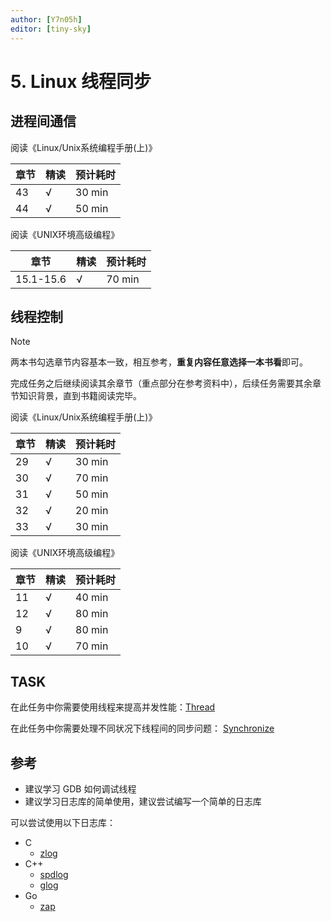 ```yaml
---
author: [Y7n05h]
editor: [tiny-sky]
---
```


# 5. Linux 线程同步

## 进程间通信

阅读《Linux/Unix系统编程手册(上)》

| 章节 | 精读 | 预计耗时 |
| ---- | ---- | -------- |
| 43   | √    | 30 min   |
| 44   | √    | 50 min   |

阅读《UNIX环境高级编程》

| 章节      | 精读 | 预计耗时 |
| --------- | ---- | -------- |
| 15.1-15.6 | √    | 70 min   |

## 线程控制

> [!NOTE]
>
> 两本书勾选章节内容基本一致，相互参考，**重复内容任意选择一本书看**即可。
>
> 完成任务之后继续阅读其余章节（重点部分在参考资料中），后续任务需要其余章节知识背景，直到书籍阅读完毕。

阅读《Linux/Unix系统编程手册(上)》

| 章节 | 精读 | 预计耗时 |
| ---- | ---- | -------- |
| 29   | √    | 30 min   |
| 30   | √    | 70 min   |
| 31   | √    | 50 min   |
| 32   | √    | 20 min   |
| 33   | √    | 30 min   |

阅读《UNIX环境高级编程》

| 章节 | 精读 | 预计耗时 |
| ---- | ---- | -------- |
| 11   | √    | 40 min   |
| 12   | √    | 80 min   |
| 9    | √    | 80 min   |
| 10   | √    | 70 min   |

## TASK

在此任务中你需要使用线程来提高并发性能：[Thread](../project/thread.md)

在此任务中你需要处理不同状况下线程间的同步问题： [Synchronize](../project/synchronize.md)

## 参考

- 建议学习 GDB 如何调试线程
- 建议学习日志库的简单使用，建议尝试编写一个简单的日志库

可以尝试使用以下日志库：

- C
    - [zlog](http://hardysimpson.github.com/zlog)
- C++
    - [spdlog](https://github.com/gabime/spdlog)
    - [glog](https://github.com/google/glog)
- Go
    - [zap](https://github.com/uber-go/zap)

